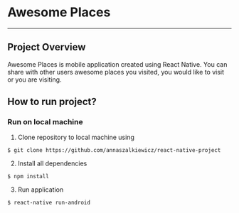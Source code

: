 # Awesome Places
---
## Project Overview
Awesome Places is mobile application created using React Native. You can share with other users awesome places you visited, you would like to visit or you are visiting.

## How to run project?

### Run on local machine

1. Clone repository to local machine using
```
$ git clone https://github.com/annaszalkiewicz/react-native-project
```

2. Install all dependencies
```
$ npm install
```
3. Run application
```
$ react-native run-android
```